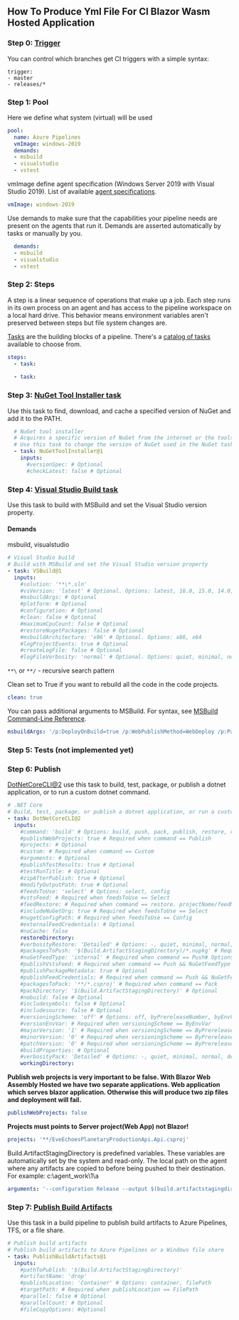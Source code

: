 ## How To Produce Yml File For CI Blazor Wasm Hosted Application

### Step 0: [Trigger](https://docs.microsoft.com/en-us/azure/devops/pipelines/repos/github?view=azure-devops&tabs=yaml#ci-triggers)

You can control which branches get CI triggers with a simple syntax:

```
trigger:
- master
- releases/*
```

### Step 1: Pool

Here we define what system (virtual) will be used

```yml
pool:
  name: Azure Pipelines
  vmImage: windows-2019
  demands:  
  - msbuild
  - visualstudio
  - vstest
```

vmImage define agent specification (Windows Server 2019 with Visual Studio 2019). List of available [agent specifications](https://docs.microsoft.com/en-us/azure/devops/pipelines/agents/hosted?view=azure-devops&tabs=yaml#software).

```yml
vmImage: windows-2019
```

Use demands to make sure that the capabilities your pipeline needs are present on the agents that run it. Demands are asserted automatically by tasks or manually by you.

```yml
  demands:  
  - msbuild
  - visualstudio
  - vstest
```

### Step 2: Steps

A step is a linear sequence of operations that make up a job. Each step runs in its own process on an agent and has access to the pipeline workspace on a local hard drive. This behavior means environment variables aren't preserved between steps but file system changes are.

[Tasks](https://docs.microsoft.com/en-us/azure/devops/pipelines/process/tasks?view=azure-devops) are the building blocks of a pipeline. There's a [catalog of tasks](https://docs.microsoft.com/en-us/azure/devops/pipelines/tasks/?view=azure-devops) available to choose from.

```yml
steps:
  - task:
  
  - task:
```

### Step 3: [NuGet Tool Installer task](https://docs.microsoft.com/en-us/azure/devops/pipelines/tasks/tool/nuget?view=azure-devops)

Use this task to find, download, and cache a specified version of NuGet and add it to the PATH.

```yml
  # NuGet tool installer
  # Acquires a specific version of NuGet from the internet or the tools cache and adds it to the PATH. 
  # Use this task to change the version of NuGet used in the NuGet tasks.
  - task: NuGetToolInstaller@1
    inputs:
      #versionSpec: # Optional
      #checkLatest: false # Optional
```

### Step 4: [Visual Studio Build task](https://docs.microsoft.com/en-us/azure/devops/pipelines/tasks/build/visual-studio-build?view=azure-devops)

Use this task to build with MSBuild and set the Visual Studio version property.

#### Demands
msbuild, visualstudio

```yml
# Visual Studio build
# Build with MSBuild and set the Visual Studio version property
- task: VSBuild@1
  inputs:
    #solution: '**\*.sln' 
    #vsVersion: 'latest' # Optional. Options: latest, 16.0, 15.0, 14.0, 12.0, 11.0
    #msbuildArgs: # Optional
    #platform: # Optional
    #configuration: # Optional
    #clean: false # Optional
    #maximumCpuCount: false # Optional
    #restoreNugetPackages: false # Optional
    #msbuildArchitecture: 'x86' # Optional. Options: x86, x64
    #logProjectEvents: true # Optional
    #createLogFile: false # Optional
    #logFileVerbosity: 'normal' # Optional. Options: quiet, minimal, normal, detailed, diagnostic
```

`**\` or `**/` - recursive search pattern

Clean set to True if you want to rebuild all the code in the code projects.

```yml
clean: true
```

You can pass additional arguments to MSBuild. For syntax, see [MSBuild Command-Line Reference](https://docs.microsoft.com/en-us/visualstudio/msbuild/msbuild-command-line-reference).

```yml
msbuildArgs: '/p:DeployOnBuild=true /p:WebPublishMethod=WebDeploy /p:PackageAsSingleFile=false /p:SkipInvalidConfigurations=true /p:Configuration=Release /p:Platform="Any CPU"'
```

### Step 5: Tests (not implemented yet)

### Step 6: Publish

[DotNetCoreCLI@2](https://docs.microsoft.com/en-us/azure/devops/pipelines/tasks/build/dotnet-core-cli?view=azure-devops) use this task to build, test, package, or publish a dotnet application, or to run a custom dotnet command.

```yml
# .NET Core
# Build, test, package, or publish a dotnet application, or run a custom dotnet command
- task: DotNetCoreCLI@2
  inputs:
    #command: 'build' # Options: build, push, pack, publish, restore, run, test, custom
    #publishWebProjects: true # Required when command == Publish
    #projects: # Optional
    #custom: # Required when command == Custom
    #arguments: # Optional
    #publishTestResults: true # Optional
    #testRunTitle: # Optional
    #zipAfterPublish: true # Optional
    #modifyOutputPath: true # Optional
    #feedsToUse: 'select' # Options: select, config
    #vstsFeed: # Required when feedsToUse == Select
    #feedRestore: # Required when command == restore. projectName/feedName for project-scoped feed. FeedName only for organization-scoped feed.
    #includeNuGetOrg: true # Required when feedsToUse == Select
    #nugetConfigPath: # Required when feedsToUse == Config
    #externalFeedCredentials: # Optional
    #noCache: false
    restoreDirectory:
    #verbosityRestore: 'Detailed' # Options: -, quiet, minimal, normal, detailed, diagnostic
    #packagesToPush: '$(Build.ArtifactStagingDirectory)/*.nupkg' # Required when command == Push
    #nuGetFeedType: 'internal' # Required when command == Push# Options: internal, external
    #publishVstsFeed: # Required when command == Push && NuGetFeedType == Internal
    #publishPackageMetadata: true # Optional
    #publishFeedCredentials: # Required when command == Push && NuGetFeedType == External
    #packagesToPack: '**/*.csproj' # Required when command == Pack
    #packDirectory: '$(Build.ArtifactStagingDirectory)' # Optional
    #nobuild: false # Optional
    #includesymbols: false # Optional
    #includesource: false # Optional
    #versioningScheme: 'off' # Options: off, byPrereleaseNumber, byEnvVar, byBuildNumber
    #versionEnvVar: # Required when versioningScheme == ByEnvVar
    #majorVersion: '1' # Required when versioningScheme == ByPrereleaseNumber
    #minorVersion: '0' # Required when versioningScheme == ByPrereleaseNumber
    #patchVersion: '0' # Required when versioningScheme == ByPrereleaseNumber
    #buildProperties: # Optional
    #verbosityPack: 'Detailed' # Options: -, quiet, minimal, normal, detailed, diagnostic
    workingDirectory:
```

**Publish web projects is very important to be false. With Blazor Web Assembly Hosted we have two separate applications. Web application which serves blazor application. Otherwise this will produce two zip files and deployment will fail.**

```yml
publishWebProjects: false
```

**Projects must points to Server project(Web App) not Blazor!**

```yml
projects: '**/EveEchoesPlanetaryProductionApi.Api.csproj'
```


Build.ArtifactStagingDirectory is predefined variables. These variables are automatically set by the system and read-only. The local path on the agent where any artifacts are copied to before being pushed to their destination. For example: c:\agent_work\1\a

```yml
arguments: '--configuration Release --output $(build.artifactstagingdirectory)'
```

### Step 7: [Publish Build Artifacts](https://docs.microsoft.com/en-us/azure/devops/pipelines/tasks/utility/publish-build-artifacts?view=azure-devops)

Use this task in a build pipeline to publish build artifacts to Azure Pipelines, TFS, or a file share.

```yml
# Publish build artifacts
# Publish build artifacts to Azure Pipelines or a Windows file share
- task: PublishBuildArtifacts@1
  inputs:
    #pathToPublish: '$(Build.ArtifactStagingDirectory)' 
    #artifactName: 'drop' 
    #publishLocation: 'Container' # Options: container, filePath
    #targetPath: # Required when publishLocation == FilePath
    #parallel: false # Optional
    #parallelCount: # Optional
    #fileCopyOptions: #Optional
```
